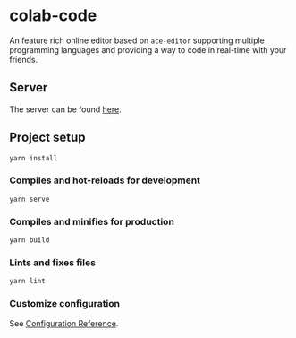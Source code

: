 # colab-code

An feature rich online editor based on `ace-editor` supporting multiple programming languages and providing a way to code in real-time with your friends.

## Server
The server can be found [here](https://github.com/Lawful2002/colab-code-socket-server).

## Project setup
```
yarn install
```

### Compiles and hot-reloads for development
```
yarn serve
```

### Compiles and minifies for production
```
yarn build
```

### Lints and fixes files
```
yarn lint
```

### Customize configuration
See [Configuration Reference](https://cli.vuejs.org/config/).
